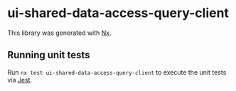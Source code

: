 # ui-shared-data-access-query-client

This library was generated with [Nx](https://nx.dev).

## Running unit tests

Run `nx test ui-shared-data-access-query-client` to execute the unit tests via [Jest](https://jestjs.io).
